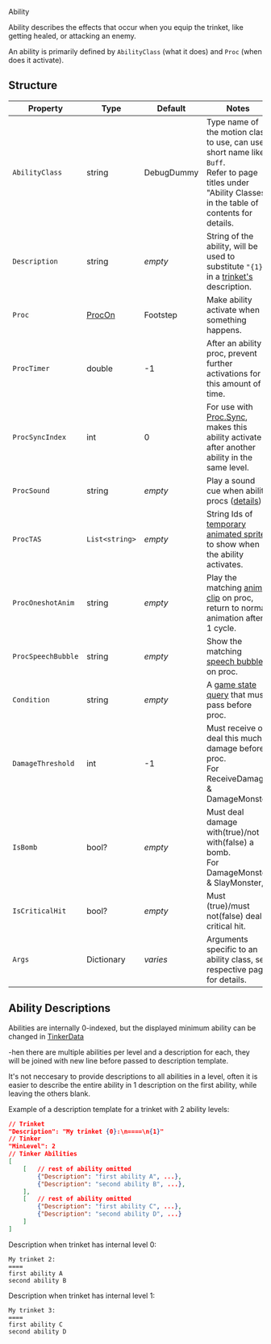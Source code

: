  Ability

Ability describes the effects that occur when you equip the trinket, like getting healed, or attacking an enemy.

An ability is primarily defined by `AbilityClass` (what it does) and `Proc` (when does it activate).

## Structure

| Property | Type | Default | Notes |
| -------- | ---- | ------- | ----- |
| `AbilityClass` | string | DebugDummy | Type name of the motion class to use, can use short name like `Buff`. <br>Refer to page titles under "Ability Classes" in the table of contents for details. |
| `Description` | string | _empty_ | String of the ability, will be used to substitute `"{1}"` in a [trinket's](0-Trinket.md) description. |
| `Proc` | [ProcOn](4.0-Proc.md) | Footstep | Make ability activate when something happens. |
| `ProcTimer` | double | -1 | After an ability proc, prevent further activations for this amount of time. |
| `ProcSyncIndex`| int | 0 | For use with [Proc.Sync](4.0-Proc.md), makes this ability activate after another ability in the same level. |
| `ProcSound` | string | _empty_ | Play a sound cue when ability procs ([details](https://stardewvalleywiki.com/Modding:Audio)) |
| `ProcTAS` | `List<string>` | _empty_ | String Ids of [temporary animated sprites](5-Temporary%20Animated%20Sprite.md) to show when the ability activates. |
| `ProcOneshotAnim` | string | _empty_ | Play the matching [anim clip](3.2-Animation%20Clips.md) on proc, return to normal animation after 1 cycle. |
| `ProcSpeechBubble` | string | _empty_ | Show the matching [speech bubble](3.3-Speech%20Bubbles.md) on proc. |
| `Condition` | string | _empty_ | A [game state query](https://stardewvalleywiki.com/Modding:Game_state_queries) that must pass before proc. |
| `DamageThreshold` | int | -1 | Must receive or deal this much damage before proc.<br>For ReceiveDamage & DamageMonster |
| `IsBomb` | bool? | _empty_ | Must deal damage with(true)/not with(false) a bomb.<br>For DamageMonster & SlayMonster, |
| `IsCriticalHit` | bool? | _empty_ | Must (true)/must not(false) deal a critical hit.<br> |
| `Args` | Dictionary | _varies_ | Arguments specific to an ability class, see respective page for details. |

## Ability Descriptions

Abilities are internally 0-indexed, but the displayed minimum ability can be changed in [TinkerData](1-Tinker.md)

-hen there are multiple abilities per level and a description for each, they will be joined with new line before passed to description template.

It's not neccesary to provide descriptions to all abilities in a level, often it is easier to describe the entire ability in 1 description on the first ability, while leaving the others blank.

Example of a description template for a trinket with 2 ability levels:
```json
// Trinket
"Description": "My trinket {0}:\n====\n{1}"
// Tinker
"MinLevel": 2
// Tinker Abilities
[
    [   // rest of ability omitted
        {"Description": "first ability A", ...},
        {"Description": "second ability B", ...},
    ],
    [   // rest of ability omitted
        {"Description": "first ability C", ...},
        {"Description": "second ability D", ...}
    ]
]
```

Description when trinket has internal level 0:
```
My trinket 2:
====
first ability A
second ability B
```

Description when trinket has internal level 1:
```
My trinket 3:
====
first ability C
second ability D
```
